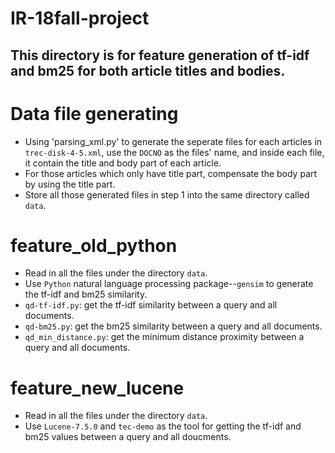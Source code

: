 # IR-18fall-project
## This directory is for feature generation of tf-idf and bm25 for both article titles and bodies.

# Data file generating
+ Using 'parsing_xml.py' to generate the seperate files for each articles in `trec-disk-4-5.xml`, use the `DOCNO` as the files' name, and inside each file, it contain the title and body part of each article.
+ For those articles which only have title part, compensate the body part by using the title part.
+ Store all those generated files in step 1 into the same directory called `data`.

# feature_old_python
+ Read in all the files under the directory `data`.
+ Use `Python` natural language processing package--`gensim` to generate the tf-idf and bm25 similarity.
+ `qd-tf-idf.py`: get the tf-idf similarity between a query and all documents.
+ `qd-bm25.py`: get the bm25 similarity between a query and all documents.
+ `qd_min_distance.py`: get the minimum distance proximity between a query and all documents.

# feature_new_lucene
+ Read in all the files under the directory `data`.
+ Use `Lucene-7.5.0` and `tec-demo` as the tool for getting the tf-idf and bm25 values between a query and all doucments.

